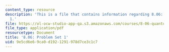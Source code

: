 ```yaml
---
content_type: resource
description: 'This is a file that contains information regarding 8.06: Problem set
  1.'
file: https://ol-ocw-studio-app-qa.s3.amazonaws.com/courses/8-06-quantum-physics-iii-spring-2016/9e5cd6e69ca0d1921291978d7ce3c1c7_MIT8_06S16_ps1.pdf
file_type: application/pdf
resourcetype: Document
title: '8.06: Problem Set 1'
uid: 9e5cd6e6-9ca0-d192-1291-978d7ce3c1c7
---
```

